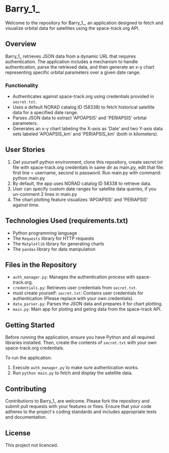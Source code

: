 # Barry_1_

Welcome to the repository for Barry_1_, an application designed to fetch and visualize orbital data for satellites using the space-track.org API.

## Overview

Barry_1_ retrieves JSON data from a dynamic URL that requires authentication. The application includes a mechanism to handle authentication, parse the retrieved data, and then generate an x-y chart representing specific orbital parameters over a given date range.

### Functionality

- Authenticates against space-track.org using credentials provided in `secret.txt`.
- Uses a default NORAD catalog ID (58338) to fetch historical satellite data for a specified date range.
- Parses JSON data to extract 'APOAPSIS' and 'PERIAPSIS' orbital parameters.
- Generates an x-y chart labeling the X-axis as 'Date' and two Y-axis data sets labeled 'APOAPSIS_km' and 'PERIAPSIS_km' (both in kilometers).

## User Stories

1. Get yourself python environment, clone this repository, create secret.txt file with space-track.org credentials in same dir as main.py, edit that file: first line = username, second is password. Run main.py with command: python main.py
2. By default, the app uses NORAD catalog ID 58338 to retrieve data.
3. User can specify custom date ranges for satellite data queries, if you un-comment 2 lines in main.py
4. The chart plotting feature visualizes 'APOAPSIS' and 'PERIAPSIS' against time.

## Technologies Used (requirements.txt)

- Python programming language
- The `Requests` library for HTTP requests
- The `Matplotlib` library for generating charts
- The `pandas` library for data manipulation

## Files in the Repository

- `auth_manager.py`: Manages the authentication process with space-track.org.
- `credentials.py`: Retrieves user credentials from `secret.txt`.
- must create yourself: `secret.txt`: Contains user credentials for authentication (Please replace with your own credentials).
- `data_parser.py`: Parses the JSON data and prepares it for chart plotting.
- `main.py`: Main app for ploting and geting data from the space-track API.

## Getting Started

Before running the application, ensure you have Python and all required libraries installed. Then, create the contents of `secret.txt` with your own space-track.org credentials.

To run the application:

1. Execute `auth_manager.py` to make sure authentication works.
2. Run `python main.py` to fetch and display the satellite data.


## Contributing

Contributions to Barry_1_ are welcome. Please fork the repository and submit pull requests with your features or fixes. Ensure that your code adheres to the project's coding standards and includes appropriate tests and documentation.

## License

This project not licenced.
